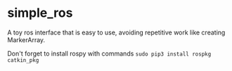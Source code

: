 # simple_ros

A toy ros interface that is easy to use, avoiding repetitive work like creating MarkerArray.

Don't forget to install rospy with commands
`sudo pip3 install rospkg catkin_pkg`
